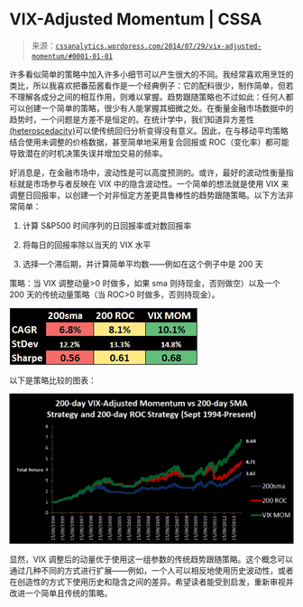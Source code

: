 <!--yml

类别：未分类

日期：2024-05-12 17:53:02

-->

# VIX-Adjusted Momentum | CSSA

> 来源：[`cssanalytics.wordpress.com/2014/07/29/vix-adjusted-momentum/#0001-01-01`](https://cssanalytics.wordpress.com/2014/07/29/vix-adjusted-momentum/#0001-01-01)

许多看似简单的策略中加入许多小细节可以产生很大的不同。我经常喜欢用烹饪的类比，所以我喜欢把番茄酱看作是一个经典例子：它的配料很少，制作简单，但若不理解各成分之间的相互作用，则难以掌握。趋势跟随策略也不过如此：任何人都可以创建一个简单的策略，很少有人能掌握其细微之处。在衡量金融市场数据中的趋势时，一个问题是方差不是恒定的。在统计学中，我们知道异方差性[(heteroscedacity)](http://en.wikipedia.org/wiki/Heteroscedasticity)可以使传统回归分析变得没有意义。因此，在与移动平均策略结合使用未调整的价格数据，甚至简单地采用复合回报或 ROC（变化率）都可能导致潜在的时机决策失误并增加交易的频率。

好消息是，在金融市场中，波动性是可以高度预测的。或许，最好的波动性衡量指标就是市场参与者反映在 VIX 中的隐含波动性。一个简单的想法就是使用 VIX 来调整日回报率，以创建一个对非恒定方差更具鲁棒性的趋势跟随策略。以下方法非常简单：

1) 计算 S&P500 时间序列的日回报率或对数回报率

2) 将每日的回报率除以当天的 VIX 水平

3) 选择一个滞后期，并计算简单平均数——例如在这个例子中是 200 天

策略：当 VIX 调整动量>0 时做多，如果 sma 则持现金，否则做空）以及一个 200 天的传统动量策略（当 ROC>0 时做多，否则持现金）。

![vix mom table](img/0f43b78f199f87dc024c6a585d6af90f.png)

以下是策略比较的图表：

![vix mom graph](img/2f24be5aa398ef540833bd1dc111b6dc.png)

显然，VIX 调整后的动量优于使用这一组参数的传统趋势跟随策略。这个概念可以通过几种不同的方式进行扩展——例如，一个人可以相反地使用历史波动性，或者在创造性的方式下使用历史和隐含之间的差异。希望读者能受到启发，重新审视并改进一个简单且传统的策略。
